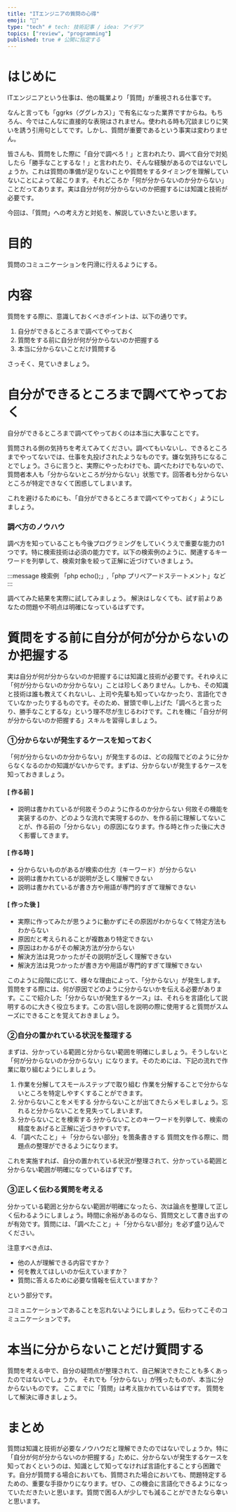 ```yaml
---
title: "ITエンジニアの質問の心得"
emoji: "👻"
type: "tech" # tech: 技術記事 / idea: アイデア
topics: ["review", "programming"]
published: true # 公開に指定する
---
```

# はじめに
ITエンジニアという仕事は、他の職業より「質問」が重視される仕事です。

なんと言っても「ggrks（ググレカス）」で有名になった業界ですからね。もちろん、今ではこんなに直接的な表現はされません。使われる時も冗談まじりに笑いを誘う引用句としてです。しかし、質問が重要であるという事実は変わりません。

皆さんも、質問をした際に「自分で調べろ！」と言われたり、調べて自分で対処したら「勝手なことするな！」と言われたり、そんな経験があるのではないでしょうか。これは質問の準備が足りないことや質問をするタイミングを理解していないことによって起こります。それどころか「何が分からないのか分からない」ことだってあります。実は自分が何が分からないのか把握するには知識と技術が必要です。

今回は、「質問」への考え方と対処を、解説していきたいと思います。

# 目的
質問のコミュニケーションを円滑に行えるようにする。

# 内容
質問をする際に、意識しておくべきポイントは、以下の通りです。

1. 自分ができるところまで調べてやっておく
2. 質問をする前に自分が何が分からないのか把握する
3. 本当に分からないことだけ質問する

さっそく、見ていきましょう。

# 自分ができるところまで調べてやっておく
自分ができるところまで調べてやっておくのは本当に大事なことです。

質問される側の気持ちを考えてみてください。調べてもいないし、できるところまでやってないでは、仕事を丸投げされたようなものです。嫌な気持ちになることでしょう。さらに言うと、実際にやったわけでも、調べたわけでもないので、質問者本人も「分からないところが分からない」状態です。回答者も分からないところが特定できなくて困惑してしまいます。

これを避けるためにも、「自分ができるところまで調べてやっておく」ようにしましょう。

### 調べ方のノウハウ
調べ方を知っていることも今後プログラミングをしていくうえで重要な能力の1つです。特に検索技術は必須の能力です。以下の検索例のように、関連するキーワードを列挙して、検索対象を絞って正解に近づけていきましょう。

:::message
検索例
「php echo();」,「php プリペアードステートメント」など 
:::

調べてみた結果を実際に試してみましょう。
解決はしなくても、試す前よりあなたの問題や不明点は明確になっているはずです。

# 質問をする前に自分が何が分からないのか把握する
実は自分が何が分からないのか把握するには知識と技術が必要です。それゆえに「何が分からないのか分からない」ことは珍しくありません。しかも、その知識と技術は誰も教えてくれないし、上司や先輩も知っていなかったり、言語化できていなかったりするものです。そのため、冒頭で申し上げた「調べろと言ったり、勝手なことするな」という理不尽が生じるわけです。これを機に「自分が何が分からないのか把握する」スキルを習得しましょう。

### ①分からないが発生するケースを知っておく
「何が分からないのか分からない」が発生するのは、どの段階でどのように分からなくなるのかの知識がないからです。まずは、分からないが発生するケースを知っておきましょう。

#### [ 作る前 ]
- 説明は書かれているが何故そうのように作るのか分からない
  何故その機能を実装するのか、どのような流れで実現するのか、を作る前に理解してないことが、作る前の「分からない」の原因になります。作る時と作った後に大きく影響してきます。

#### [ 作る時 ]
- 分からないものがあるが検索の仕方（キーワード）が分からない
- 説明は書かれているが説明が乏しく理解できない
- 説明は書かれているが書き方や用語が専門的すぎて理解できない

#### [ 作った後 ]
- 実際に作ってみたが思うように動かずにその原因がわからなくて特定方法もわからない
- 原因だと考えられることが複数あり特定できない
- 原因はわかるがその解決方法が分からない
- 解決方法は見つかったがその説明が乏しく理解できない
- 解決方法は見つかったが書き方や用語が専門的すぎて理解できない

このように段階に応じて、様々な理由によって、「分からない」が発生します。質問をする際には、何が原因でどのように分からないかを伝える必要があります。ここで紹介した「分からないが発生するケース」は、それらを言語化して説明するのに大きく役立ちます。この言い回しを説明の際に使用すると質問がスムーズにできることを覚えておきましょう。

### ②自分の置かれている状況を整理する
まずは、分かっている範囲と分からない範囲を明確にしましょう。そうしないと「何が分からないのか分からない」になります。そのためには、下記の流れで作業に取り組むようにしましょう。

1. 作業を分解してスモールステップで取り組む
  作業を分解することで分からないところを特定しやすくすることができます。
2. 分からないことをメモする
  分からないことが出てきたらメモしましょう。忘れると分からないことを見失ってしまいます。
3. 分からないことを検索する
  分からないことのキーワードを列挙して、検索の精度をあげると正解に近づきやすいです。
4. 「調べたこと」＋「分からない部分」を箇条書きする
  質問文を作る際に、問題点の整理ができるようになります。

これを実施すれば、自分の置かれている状況が整理されて、分かっている範囲と分からない範囲が明確になっているはずです。

### ③正しく伝わる質問を考える
分かっている範囲と分からない範囲が明確になったら、次は論点を整理して正しく伝わるようにしましょう。時間に余裕があるのなら、質問文として書き出すのが有効です。質問には、「調べたこと」＋「分からない部分」を必ず盛り込んでください。

注意すべき点は、

- 他の人が理解できる内容ですか？
- 何を教えてほしいのか伝えていますか？
- 質問に答えるために必要な情報を伝えていますか？

という部分です。

コミュニケーションであることを忘れないようにしましょう。伝わってこそのコミュニケーションです。

# 本当に分からないことだけ質問する
質問を考える中で、自分の疑問点が整理されて、自己解決できたことも多くあったのではないでしょうか。
それでも「分からない」が残ったものが、本当に分からないものです。
ここまでに「質問」は考え抜かれているはずです。
質問をして解決に導きましょう。

# まとめ
質問は知識と技術が必要なノウハウだと理解できたのではないでしょうか。特に「自分が何が分からないのか把握する」ために、分からないが発生するケースを知っておくというのは、知識として知ってなければ言語化することすら困難です。自分が質問する場合においても、質問された場合においても、問題特定するための、重要な手掛かりになります。ぜひ、この機会に言語化できるようになっていただきたいと思います。質問で困る人が少しでも減ることができたなら幸いと思います。